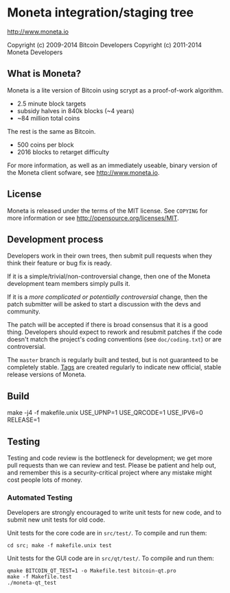 Moneta integration/staging tree
================================

http://www.moneta.io

Copyright (c) 2009-2014 Bitcoin Developers
Copyright (c) 2011-2014 Moneta Developers

What is Moneta?
----------------

Moneta is a lite version of Bitcoin using scrypt as a proof-of-work algorithm.
 - 2.5 minute block targets
 - subsidy halves in 840k blocks (~4 years)
 - ~84 million total coins

The rest is the same as Bitcoin.
 - 500 coins per block
 - 2016 blocks to retarget difficulty

For more information, as well as an immediately useable, binary version of
the Moneta client sofware, see http://www.moneta.io.

License
-------

Moneta is released under the terms of the MIT license. See `COPYING` for more
information or see http://opensource.org/licenses/MIT.

Development process
-------------------

Developers work in their own trees, then submit pull requests when they think
their feature or bug fix is ready.

If it is a simple/trivial/non-controversial change, then one of the Moneta
development team members simply pulls it.

If it is a *more complicated or potentially controversial* change, then the patch
submitter will be asked to start a discussion with the devs and community.

The patch will be accepted if there is broad consensus that it is a good thing.
Developers should expect to rework and resubmit patches if the code doesn't
match the project's coding conventions (see `doc/coding.txt`) or are
controversial.

The `master` branch is regularly built and tested, but is not guaranteed to be
completely stable. [Tags](https://github.com/moneta-project/moneta/tags) are created
regularly to indicate new official, stable release versions of Moneta.

Build
-------

make -j4 -f makefile.unix USE_UPNP=1 USE_QRCODE=1 USE_IPV6=0 RELEASE=1

Testing
-------



Testing and code review is the bottleneck for development; we get more pull
requests than we can review and test. Please be patient and help out, and
remember this is a security-critical project where any mistake might cost people
lots of money.

### Automated Testing

Developers are strongly encouraged to write unit tests for new code, and to
submit new unit tests for old code.

Unit tests for the core code are in `src/test/`. To compile and run them:

    cd src; make -f makefile.unix test

Unit tests for the GUI code are in `src/qt/test/`. To compile and run them:

    qmake BITCOIN_QT_TEST=1 -o Makefile.test bitcoin-qt.pro
    make -f Makefile.test
    ./moneta-qt_test

